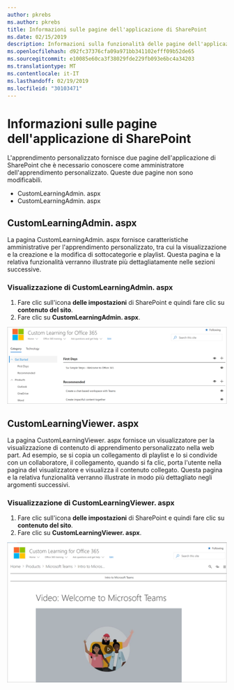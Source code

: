 ```yaml
---
author: pkrebs
ms.author: pkrebs
title: Informazioni sulle pagine dell'applicazione di SharePoint
ms.date: 02/15/2019
description: Informazioni sulla funzionalità delle pagine dell'applicazione di SharePoint nell'apprendimento personalizzato
ms.openlocfilehash: d92fc37376cfa09a971bb341102efff09b52de65
ms.sourcegitcommit: e10085e60ca3f38029fde229fb093e6bc4a34203
ms.translationtype: MT
ms.contentlocale: it-IT
ms.lasthandoff: 02/19/2019
ms.locfileid: "30103471"
---
```

# <a name="get-to-know-the-sharepoint-application-pages"></a>Informazioni sulle pagine dell'applicazione di SharePoint

L'apprendimento personalizzato fornisce due pagine dell'applicazione di SharePoint che è necessario conoscere come amministratore dell'apprendimento personalizzato. Queste due pagine non sono modificabili. 

- CustomLearningAdmin. aspx
- CustomLearningAdmin. aspx

## <a name="customlearningadminaspx"></a>CustomLearningAdmin. aspx

La pagina CustomLearningAdmin. aspx fornisce caratteristiche amministrative per l'apprendimento personalizzato, tra cui la visualizzazione e la creazione e la modifica di sottocategorie e playlist. Questa pagina e la relativa funzionalità verranno illustrate più dettagliatamente nelle sezioni successive.

### <a name="view-customlearningadminaspx"></a>Visualizzazione di CustomLearningAdmin. aspx

1. Fare clic sull'icona **delle impostazioni** di SharePoint e quindi fare clic su **contenuto del sito**. 
2. Fare clic su **CustomLearningAdmin. aspx**. 

![CG-adminapppage. png](media/cg-adminapppage.png)

## <a name="customlearningvieweraspx"></a>CustomLearningViewer. aspx
La pagina CustomLearningViewer. aspx fornisce un visualizzatore per la visualizzazione di contenuto di apprendimento personalizzato nella web part. Ad esempio, se si copia un collegamento di playlist e lo si condivide con un collaboratore, il collegamento, quando si fa clic, porta l'utente nella pagina del visualizzatore e visualizza il contenuto collegato. Questa pagina e la relativa funzionalità verranno illustrate in modo più dettagliato negli argomenti successivi.

### <a name="view-customlearningvieweraspx"></a>Visualizzazione di CustomLearningViewer. aspx

1. Fare clic sull'icona **delle impostazioni** di SharePoint e quindi fare clic su **contenuto del sito**. 
2. Fare clic su **CustomLearningViewer. aspx**. 

![CG-viewerapppage. png](media/cg-viewerapppage.png)

